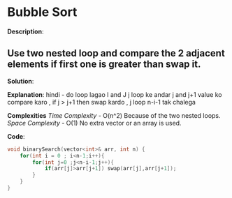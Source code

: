 
# Bubble Sort

**Description**:

Use two nested loop and compare the 2 adjacent elements if first one is greater than swap it.
---

**Solution**:

**Explanation**:
  hindi - do loop lagao I and J j loop ke andar j and j+1 value ko compare karo , if j > j+1 then swap kardo , j loop n-i-1 tak chalega

**Complexities**
  *Time Complexity* - O(n^2) Because of the two nested loops. 
  *Space Complexity* - O(1) No extra vector or an array is used.

**Code**:
```cpp
void binarySearch(vector<int>& arr, int n) {
    for(int i = 0 ; i<n-1;i++){
        for(int j=0 ;j<n-i-1;j++){
            if(arr[j]>arr[j+1]) swap(arr[j],arr[j+1]);
        }
    }
}
